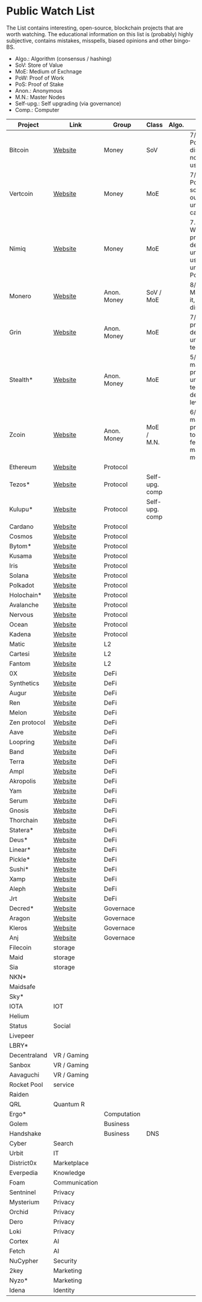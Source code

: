 # Public Watch List

The List contains interesting, open-source, blockchain projects that are worth watching. The educational information on this list is (probably) highly subjective, contains mistakes, misspells, biased opinions and other bingo-BS.

- Algo.: Algorithm (consensus / hashing)
- SoV: Store of Value
- MoE: Medium of Exchnage
- PoW: Proof of Work
- PoS: Proof of Stake
- Anon.: Anonymous
- M.N.: Master Nodes
- Self-upg.: Self upgrading (via governance)
- Comp.: Computer

| Project | Link | Group | Class | Algo. | Score |
|---------|-------|-------|--------|--------|----------|
| Bitcoin | [Website](https://www.bitcoin.org/) | Money | SoV | | 7/10: Dumb PoW, weak distribution, no unique use-case | 
| Vertcoin | [Website](https://vertcoin.org/) | Money | MoE | | 7/10: Dumd PoW, somewhat outdated, no unique use-case |
| Nimiq | [Website](https://nimiq.com) | Money | MoE | | 7.5/10: Weak product delivery, no uniqune use-case, untested PoS |
| Monero | [Website](https://getmonero.org/) | Anon. Money | SoV / MoE | | 8/10: Market fears it, weak distribution |
| Grin | [Website](https://grin.mw) | Anon. Money | MoE | | 7/10: Weak product delivery, untested tech |
| Stealth* | [Website](https://stealth.org/) | Anon. Money | MoE | | 5/10: Weak market presence, untested tech, low development level |
| Zcoin | [Website](https://zcoin.io/) | Anon. Money | MoE / M.N. | | 6/10: Weak market presence, too many features, lost market momentum | 
| Ethereum | [Website]() | Protocol | | |
| Tezos* | [Website]() | Protocol | Self-upg. comp | |
| Kulupu* | [Website]() | Protocol | Self-upg. comp | |
| Cardano | [Website]() | Protocol | | |
| Cosmos| [Website]() | Protocol | | |
| Bytom* | [Website]() | Protocol | | |
| Kusama | [Website]() | Protocol | | |
| Iris | [Website]() | Protocol | | |
| Solana | [Website]() | Protocol | | |
| Polkadot | [Website]() | Protocol | | |
| Holochain* | [Website]() | Protocol | | |
| Avalanche | [Website]() | Protocol | | |
| Nervous | [Website]() | Protocol | | |
| Ocean | [Website]() | Protocol | | |
| Kadena | [Website]() | Protocol | | |
| Matic | [Website]() | L2 | | |
| Cartesi | [Website]() | L2 | | |
| Fantom | [Website]() | L2 | | |
| 0X | [Website]() | DeFi | | |
| Synthetics | [Website]() | DeFi | | |
| Augur | [Website]() | DeFi | | |
| Ren | [Website]() | DeFi | | |
| Melon | [Website]() | DeFi | | |
| Zen protocol | [Website]() | DeFi | | |
| Aave | [Website]() | DeFi | | |
| Loopring | [Website]() | DeFi | | |
| Band | [Website]() | DeFi | | |
| Terra | [Website]() | DeFi | | |
| Ampl | [Website]() | DeFi | | |
| Akropolis | [Website]() | DeFi | | |
| Yam | [Website]() | DeFi | | |
| Serum | [Website]() | DeFi | | |
| Gnosis | [Website]() | DeFi | | |
| Thorchain | [Website]() | DeFi | | |
| Statera* | [Website]() | DeFi | | |
| Deus* | [Website]() | DeFi | | |
| Linear* | [Website]() | DeFi | | |
| Pickle* | [Website]() | DeFi | | |
| Sushi* | [Website]() | DeFi | | |
| Xamp | [Website]() | DeFi | | |
| Aleph | [Website]() | DeFi | | |
| Jrt | [Website]() | DeFi | | |
| Decred* | [Website]() |Governace | | | |
| Aragon | [Website]() | Governace | | |
| Kleros | [Website]() | Governace | | |
| Anj | [Website]() | Governace | | |
| Filecoin | storage | []() | | | |
| Maid | storage | []() | | | |
| Sia | storage | []() | | | |
| NKN* | []() | | | |
| Maidsafe | []() | | | |
| Sky* | []() | | | |
| IOTA | IOT | []() | | | |
| Helium | []() | | | |
| Status | Social | []() | | | |
| Livepeer | []() | | | |
| LBRY* | []() | | | |
| Decentraland | VR / Gaming | []() | | | |
| Sanbox | VR / Gaming | []() | | | |
| Aavaguchi | VR / Gaming | []() | | | |
| Rocket Pool | service | []() | | | |
| Raiden |  []() | | | |
| QRL | Quantum R | []() | | | |
| Ergo* | []() | Computation | | |
| Golem | []() | Business | | |
| Handshake | []() | Business | DNS | |
| Cyber | Search | []() | | | |
| Urbit | IT | []() | | | |
| District0x | Marketplace | []() | | | |
| Everpedia | Knowledge | []() | | | |
| Foam | Communication | []() | | | |
| Sentninel | Privacy | []() | | | |
| Mysterium | Privacy | []() | | | |
| Orchid | Privacy | []() | | | |
| Dero | Privacy | []() | | | |
| Loki | Privacy | []() | | | |
| Cortex | AI | []() | | | |
| Fetch | AI | []() | | | |
| NuCypher | Security | []() | | | |
| 2key | Marketing | []() | | | |
| Nyzo* | Marketing | []() | | | |
| Idena | Identity | []() | | | |



